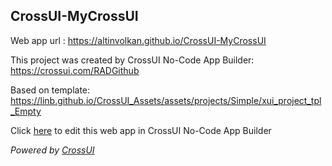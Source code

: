 ## CrossUI-MyCrossUI
Web app url : https://altinvolkan.github.io/CrossUI-MyCrossUI

This project was created by CrossUI No-Code App Builder: https://crossui.com/RADGithub

Based on template: https://linb.github.io/CrossUI_Assets/assets/projects/Simple/xui_project_tpl_Empty

Click [here](https://crossui.com/RADGithub/#!from=github&owner=altinvolkan&repo=CrossUI-MyCrossUI) to edit this web app in CrossUI No-Code App Builder

<i>Powered by [CrossUI](https://crossui.com)</i>
